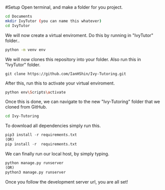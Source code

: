 #Setup 
Open terminal, and make a folder for you project.
```bash
cd Documents 
mkdir IvyTutor (you can name this whatever)
cd IvyTutor
``` 
We will now create a virtual enviroment. Do this by running in "IvyTutor" folder..
```bash
python -m venv env 
```
We will now clones this repository into your folder. Also run this in "IvyTutor" folder. 
```git
git clone https://github.com/IanHShin/Ivy-Tutoring.git
```
After this, run this to activate your virtual enviroment.
```bash 
python env\Scripts\activate 
```
Once this is done, we can navigate to the new "Ivy-Tutoring" folder that we cloned from GitHub. 
```bash
cd Ivy-Tutoring
```
To download all dependencies simply run this. 
```python 
pip3 install -r requirements.txt 
(OR)
pip install -r  requirements.txt
```
We can finally run our local host, by simply typing.
```python 
python manage.py runserver 
(OR)
python3 manage.py runserver
```
Once you follow the development server url, you are all set!



 
